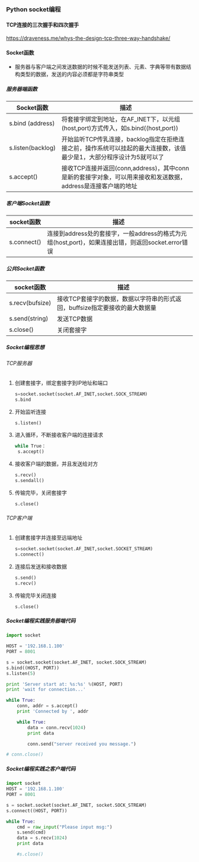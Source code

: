 ### Python socket编程

#### TCP连接的三次握手和四次握手

https://draveness.me/whys-the-design-tcp-three-way-handshake/

#### Socket函数

- 服务器与客户端之间发送数据的时候不能发送列表、元素、字典等带有数据结构类型的数据，发送的内容必须都是字符串类型

##### 服务器端函数

| Socket函数        | 描述                                                         |
| ----------------- | ------------------------------------------------------------ |
| s.bind (address)  | 将套接字绑定到地址，在AF_INET下，以元组(host,port)方式传入，如s.bind((host,port)) |
| s.listen(backlog) | 开始监听TCP传乳连接，backlog指定在拒绝连接之前，操作系统可以挂起的最大连接数，该值最少是1，大部分程序设计为5就可以了 |
| s.accept()        | 接收TCP连接并返回(conn,address)，其中conn是新的套接字对象，可以用来接收和发送数据，address是连接客户端的地址 |

##### 客户端Socket函数

| socket函数  | 描述                                                         |
| ----------- | ------------------------------------------------------------ |
| s.connect() | 连接到address处的套接字，一般address的格式为元组(host,port)，如果连接出错，则返回socket.error错误 |

##### 公共Socket函数

| socket函数      | 描述                                                         |
| --------------- | ------------------------------------------------------------ |
| s.recv(bufsize) | 接收TCP套接字的数据，数据以字符串的形式返回，buffsize指定要接收的最大数据量 |
| s.send(string)  | 发送TCP数据                                                  |
| s.close()       | 关闭套接字                                                   |

##### Socket编程思想

###### TCP服务器

1. 创建套接字，绑定套接字到IP地址和端口

   ```python
   s=socket.socket(socket.AF_INET,socket.SOCK_STREAM)
   s.bind
   ```

2. 开始监听连接

   ```python
   s.listen()
   ```

3. 进入循环，不断接收客户端的连接请求

   ```python
   while True：
   	s.accept()
   ```

4. 接收客户端的数据，并且发送给对方

   ```python
   s.recv()
   s.sendall()
   ```

5. 传输完毕，关闭套接字

   ```python
   s.close()	
   ```

###### TCP客户端

1. 创建套接字并连接至远端地址

   ```python
   s=socket.socket(socket.AF_INET,socket.SOCKET_STREAM)
   s.connect()
   ```

2. 连接后发送和接收数据

   ```python
   s.send()
   s.recv()
   ```

3. 传输完毕关闭连接

   ```python
   s.close()
   ```

   

##### Socket编程实践服务器端代码

```python
import socket

HOST = '192.168.1.100'
PORT = 8001

s = socket.socket(socket.AF_INET, socket.SOCK_STREAM)
s.bind((HOST, PORT))
s.listen(5)

print 'Server start at: %s:%s' %(HOST, PORT)
print 'wait for connection...'

while True:
    conn, addr = s.accept()
    print 'Connected by ', addr

    while True:
        data = conn.recv(1024)
        print data

        conn.send("server received you message.")

# conn.close()
```

##### Socket编程实践之客户端代码

```python
import socket
HOST = '192.168.1.100'
PORT = 8001

s = socket.socket(socket.AF_INET, socket.SOCK_STREAM)
s.connect((HOST, PORT))

while True:
    cmd = raw_input("Please input msg:")
    s.send(cmd)
    data = s.recv(1024)
    print data

    #s.close()
```

